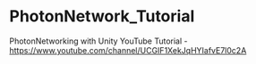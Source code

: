 # PhotonNetwork_Tutorial
PhotonNetworking with Unity YouTube Tutorial - https://www.youtube.com/channel/UCGIF1XekJqHYIafvE7l0c2A
